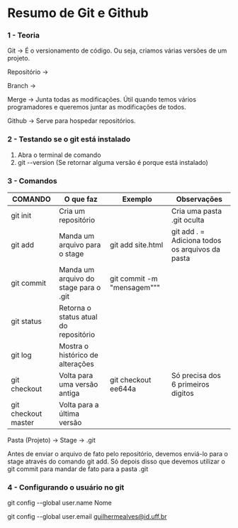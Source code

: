 # Resumo de Git e Github

### 1 - Teoria

Git -> É o versionamento de código. Ou seja, criamos várias versões de um projeto.

Repositório ->

Branch ->

Merge -> Junta todas as modificações. Útil quando temos vários programadores e queremos juntar as modificações de todos.

Github -> Serve para hospedar repositórios.

### 2 - Testando se o git está instalado

1. Abra o terminal de comando
2. git --version (Se retornar alguma versão é porque está instalado)

### 3 - Comandos

| COMANDO             | O que faz                              | Exemplo                    | Observações                                   |
| ------------------- | -------------------------------------- | -------------------------- | ----------------------------------------------- |
| git init            | Cria um repositório                   |                            | Cria uma pasta .git oculta                      |
| git add             | Manda um arquivo para o stage          | git add site.html          | git add . = Adiciona todos os arquivos da pasta |
| git commit          | Manda um arquivo do stage para o .git  | git commit -m "mensagem""" |                                                 |
| git status          | Retorna o status atual do repositório |                            |                                                 |
| git log             | Mostra o histórico de alterações    |                            |                                                 |
| git checkout        | Volta para uma versão antiga          | git checkout ee644a        | Só precisa dos 6 primeiros digitos             |
| git checkout master | Volta para a última versão           |                            |                                                 |

Pasta (Projeto) -> Stage -> .git

Antes de enviar o arquivo de fato pelo repositório, devemos enviá-lo para o stage através do comando git add. Só depois disso que devemos utilizar o git commit para mandar de fato para a pasta .git

### 4 - Configurando o usuário no git

git config --global user.name Nome

git config --global user.email guilhermealves@id.uff.br
